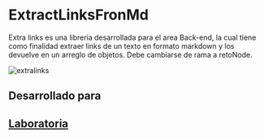 # ExtractLinksFronMd
Extra links es una libreria desarrollada para el area Back-end, la cual tiene como finalidad extraer links de un texto en formato markdown y los devuelve en un arreglo de objetos. Debe cambiarse de rama a retoNode.



![extralinks](https://user-images.githubusercontent.com/32285473/38064916-ec2b6c1a-32d6-11e8-9d65-3b1430b1d875.png)

## Desarrollado para

## [Laboratoria](http://laboratoria.la/)
